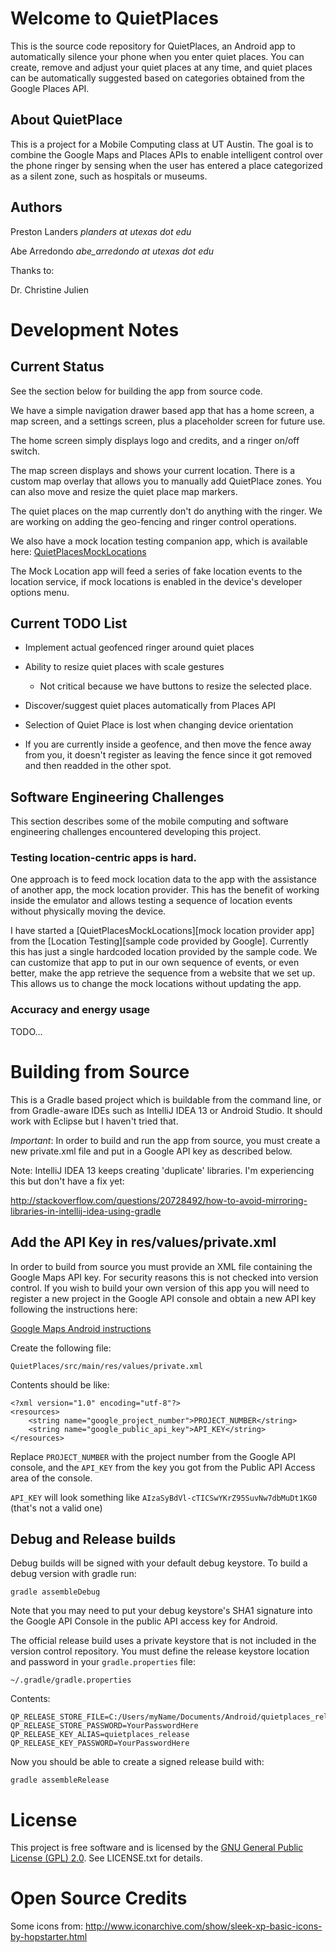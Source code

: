
# Welcome to QuietPlaces #

This is the source code repository for QuietPlaces, an Android app to automatically
silence your phone when you enter quiet places. You can create, remove and adjust your
quiet places at any time, and quiet places can be automatically suggested based on
categories obtained from the Google Places API.

## About QuietPlace ##

This is a project for a Mobile Computing class at UT Austin. The goal is to combine the
Google Maps and Places APIs to enable intelligent control over the phone ringer by sensing
 when the user has entered a place categorized as a silent zone, such as hospitals or museums.


## Authors ##

Preston Landers _planders at utexas dot edu_

Abe Arredondo _abe_arredondo at utexas dot edu_

Thanks to:

Dr. Christine Julien

# Development Notes #

## Current Status ##

See the section below for building the app from source code.

We have a simple navigation drawer based app that has a home screen, a map
screen, and a settings screen, plus a placeholder screen for future use.

The home screen simply displays logo and credits, and a ringer on/off switch.

The map screen displays and shows your current location. There is a custom map
overlay that allows you to manually add QuietPlace zones. You can also move and resize
the quiet place map markers.

The quiet places on the map currently don't do anything with the ringer. We are
working on adding the geo-fencing and ringer control operations.

We also have a mock location testing companion app, which is available here:
[QuietPlacesMockLocations][QuietPlacesMockLocations]


The Mock Location app will feed a series of fake location events to the location service,
if mock locations is enabled in the device's developer options menu.

## Current TODO List ##

* Implement actual geofenced ringer around quiet places
* Ability to resize quiet places with scale gestures
  * Not critical because we have buttons to resize the selected place.
* Discover/suggest quiet places automatically from Places API
* Selection of Quiet Place is lost when changing device orientation

* If you are currently inside a geofence, and then move the fence away from you,
  it doesn't register as leaving the fence since it got removed and then
  readded in the other spot.

## Software Engineering Challenges ##

This section describes some of the mobile computing and software engineering challenges
encountered developing this project.

### Testing location-centric apps is hard. ###

One approach is to feed mock location data to the app with the assistance of another app, the mock
location provider. This has the benefit of working inside the emulator and allows testing a sequence
of location events without physically moving the device.

I have started a [QuietPlacesMockLocations][mock location provider app] from
the [Location Testing][sample code provided by Google].  Currently this has just a single
hardcoded location provided by the sample code. We can customize that app to put in our own
sequence of events, or even better, make the app retrieve the sequence from a website that we
set up. This allows us to change the mock locations without updating the app.

[QuietPlacesMockLocations]: https://bitbucket.org/planders/quietplacesmocklocations
[Location Testing]: http://developer.android.com/training/location/location-testing.html

### Accuracy and energy usage ###

TODO...

# Building from Source #

This is a Gradle based project which is buildable from the command line, or from
Gradle-aware IDEs such as IntelliJ IDEA 13 or Android Studio. It should work with
Eclipse but I haven't tried that.

*Important*: In order to build and run the app from source, you must create a new private.xml file
and put in a Google API key as described below.

Note: IntelliJ IDEA 13 keeps creating 'duplicate' libraries. I'm experiencing this but don't have a fix yet:

 http://stackoverflow.com/questions/20728492/how-to-avoid-mirroring-libraries-in-intellij-idea-using-gradle

## Add the API Key in res/values/private.xml ##

In order to build from source you must provide an XML file containing the Google Maps API key.
For security reasons this is not checked into version control. If you wish to build your own
version of this app you will need to register a new project in the Google API console and obtain
a new API key following the instructions here:

[Google Maps Android instructions](https://developers.google.com/maps/documentation/android/start#creating_an_api_project)

Create the following file:

    QuietPlaces/src/main/res/values/private.xml

Contents should be like:

    <?xml version="1.0" encoding="utf-8"?>
    <resources>
        <string name="google_project_number">PROJECT_NUMBER</string>
        <string name="google_public_api_key">API_KEY</string>
    </resources>

Replace `PROJECT_NUMBER` with the project number from the Google API console, and the `API_KEY` from the
key you got from the Public API Access area of the console.

`API_KEY` will look something like `AIzaSyBdVl-cTICSwYKrZ95SuvNw7dbMuDt1KG0` (that's not a valid one)


## Debug and Release builds ##

Debug builds will be signed with your default debug keystore. To build a debug version with gradle run:

    gradle assembleDebug

Note that you may need to put your debug keystore's SHA1 signature into the Google API Console in the
public API access key for Android.

The official release build uses a private keystore that is not included in the version
control repository.  You must define the release keystore location and password in your
`gradle.properties` file:

    ~/.gradle/gradle.properties

Contents:

    QP_RELEASE_STORE_FILE=C:/Users/myName/Documents/Android/quietplaces_release.keystore
    QP_RELEASE_STORE_PASSWORD=YourPasswordHere
    QP_RELEASE_KEY_ALIAS=quietplaces_release
    QP_RELEASE_KEY_PASSWORD=YourPasswordHere

Now you should be able to create a signed release build with:

    gradle assembleRelease

# License

This project is free software and is licensed by the [GNU General Public License (GPL) 2.0](http://www.gnu.org/licenses/gpl-2.0.txt).
See LICENSE.txt for details.


# Open Source Credits

Some icons from:
http://www.iconarchive.com/show/sleek-xp-basic-icons-by-hopstarter.html


